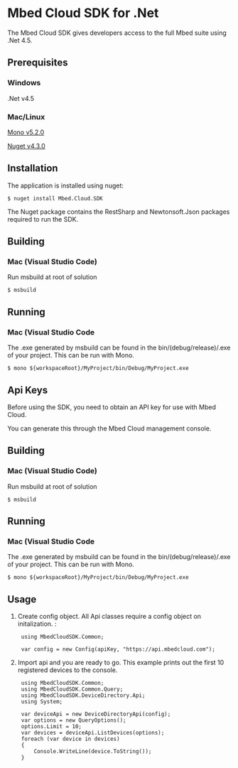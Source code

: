 # Mbed Cloud SDK for .Net

The Mbed Cloud SDK gives developers access to the full Mbed suite using .Net 4.5.

## Prerequisites

### Windows

.Net v4.5

### Mac/Linux

[Mono v5.2.0](http://www.mono-project.com/download/)

[Nuget v4.3.0](https://docs.microsoft.com/en-us/nuget/tools/nuget-exe-cli-reference)

## Installation

The application is installed using nuget:

    $ nuget install Mbed.Cloud.SDK
    
The Nuget package contains the RestSharp and Newtonsoft.Json packages required to run the SDK.

## Building

### Mac (Visual Studio Code)

Run msbuild at root of solution

    $ msbuild

## Running

### Mac (Visual Studio Code

The .exe generated by msbuild can be found in the bin/(debug/release)/<project-name>.exe of your project. This can be run with Mono.

    $ mono ${workspaceRoot}/MyProject/bin/Debug/MyProject.exe
    
## Api Keys

Before using the SDK, you need to obtain an API key for use with Mbed Cloud.

You can generate this through the Mbed Cloud management console.

## Building

### Mac (Visual Studio Code)

Run msbuild at root of solution

    $ msbuild

## Running

### Mac (Visual Studio Code

The .exe generated by msbuild can be found in the bin/(debug/release)/<project-name>.exe of your project. This can be run with Mono.

    $ mono ${workspaceRoot}/MyProject/bin/Debug/MyProject.exe

## Usage

1. Create config object. All Api classes require a config object on initalization. :

        using MbedCloudSDK.Common;

        var config = new Config(apiKey, "https://api.mbedcloud.com");

2. Import api and you are ready to go. This example prints out the first 10 registered devices to the console. 

        using MbedCloudSDK.Common;
        using MbedCloudSDK.Common.Query;
        using MbedCloudSDK.DeviceDirectory.Api;
        using System;

        var deviceApi = new DeviceDirectoryApi(config);
        var options = new QueryOptions();
        options.Limit = 10;
        var devices = deviceApi.ListDevices(options);
        foreach (var device in devices)
        {
            Console.WriteLine(device.ToString());
        }
